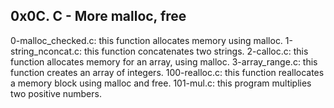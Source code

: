 0x0C. C - More malloc, free
-------------------------------
0-malloc_checked.c: this function allocates memory using malloc.
1-string_nconcat.c: this function concatenates two strings.
2-calloc.c: this function allocates memory for an array, using malloc.
3-array_range.c: this function creates an array of integers.
100-realloc.c: this function reallocates a memory block using malloc and free.
101-mul.c: this program multiplies two positive numbers.
